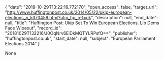 {
  "date": "2018-10-29T13:22:16.772170", 
  "open_access": false, 
  "target_url": "http://www.huffingtonpost.co.uk/2014/05/22/ukip-european-elections_n_5370459.html?utm_hp_ref=uk", 
  "description": null, 
  "end_date": null, 
  "title": "Huffington Post: Ukip Set To Win European Elections, Lib Dems Face Wipeout", 
  "record_id": "20181029T132216/J0OqNrv6ElDkMQTYLRPsfQ==", 
  "publisher": "huffingtonpost.co.uk", 
  "start_date": null, 
  "subject": "European Parliament Elections 2014"
}

None